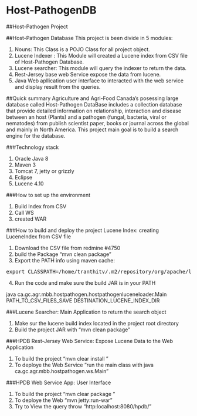 # Host-PathogenDB

##Host-Pathogen Project

##Host-Pathogen Database
This project is been divide in 5 modules:
1. Nouns: This Class is a POJO Class for all project object.
2. Lucene Indexer : This Module will created a Lucene index from CSV file of Host-Pathogen Database.
3. Lucene searcher: This module will query the indexer to return the data.
4. Rest-Jersey base web Service expose the data from lucene.
5. Java Web apllication user interface to interacted with the web service and display result from the queries.

##Quick summary
Agriculture and Agri-Food Canada’s posessing large database called Host-Pathogen DataBase includes a collection database that provide detailed information on relationship, interaction and disease between an host (Plants) and a pathogen (fungal, bacteria, viral or nematodes) from publish scientist paper, books or journal across the global and mainly in North America. This project main goal is to build a search engine for the database.


###Technology stack
1. Oracle Java 8
2. Maven 3
3. Tomcat 7, jetty or grizzly
4. Eclipse 
5. Lucene 4.10

###How to set up the environment
1. Build Index from CSV
2. Call WS
3. created WAR

###How to build  and deploy the project
Lucene Index: creating LuceneIndex from CSV file
1. Download the CSV file from redmine #4750
2. build the Package  “mvn clean package”
3. Export the PATH info using maven cache:
<pre>
export CLASSPATH=/home/tranthitv/.m2/repository/org/apache/lucene/lucene-queryparser/4.8.1/lucene-queryparser-4.8.1.jar:/home/tranthitv/.m2/repository/ca/gc/agr/mbb/hostpathogen/hostpathogenlucenesearcher/hostpathogenlucenesearcher/1.0-SNAPSHOT/hostpathogenlucenesearcher-1.0-SNAPSHOT.jar:/home/tranthitv/.m2/repository/org/apache/commons/commons-csv/1.0/commons-csv-1.0.jar:/home/tranthitv/work/HostPathogenLuceneIndexer/target/hostPathogenLuceneIndexer-1.0-SNAPSHOT.jar:/home/tranthitv/.m2/repository/org/apache/lucene/lucene-core/4.10.0/lucene-core-4.10.0.jar:/home/tranthitv/.m2/repository/org/apache/lucene/lucene-analyzers-common/4.10.0/lucene-analyzers-common-4.10.0.jar
</pre>
4. Run the code and make sure the build JAR is in your PATH

java ca.gc.agr.mbb.hostpathogen.hostpathogenluceneloader.Main PATH_TO_CSV_FILES_SAVE DESTINATION_LUCENE_INDEX_DIR

###Lucene Searcher: Main Application to return the search object
1. Make sur the lucene build index located in the project root directory
2. Build the project JAR with “mvn clean package”

###HPDB Rest-Jersey Web Service: Expose Lucene Data to the Web Application
1. To build the project “mvn clear install ”
2. To deploye the Web Service “run the main class with java ca.gc.agr.mbb.hostpathogen.ws.Main”

###HPDB Web Service App: User Interface
1. To build the project “mvn clear package ”
2. To deploye the Web “mvn jetty:run-war”
3. Try to View the query throw “http:localhost:8080/hpdb/”

